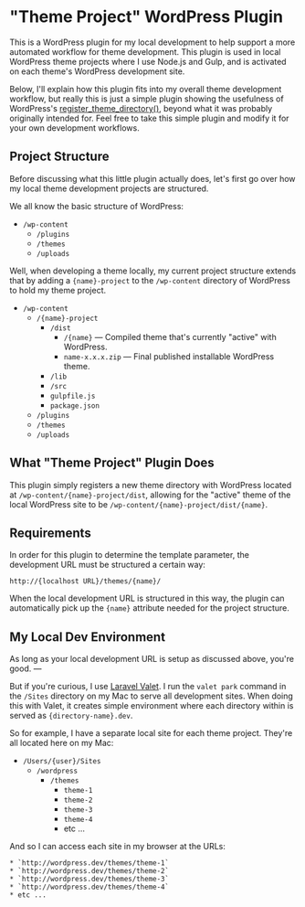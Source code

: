 # "Theme Project" WordPress Plugin

This is a WordPress plugin for my local development to help support a more automated workflow for theme development. This plugin is used in local WordPress theme projects where I use Node.js and Gulp, and is activated on each theme's WordPress development site.

Below, I'll explain how this plugin fits into my overall theme development workflow, but really this is just a simple plugin showing the usefulness of WordPress's [register_theme_directory()](https://codex.wordpress.org/Function_Reference/register_theme_directory), beyond what it was probably originally intended for. Feel free to take this simple plugin and modify it for your own development workflows.

## Project Structure

Before discussing what this little plugin actually does, let's first go over how my local theme development projects are structured.

We all know the basic structure of WordPress:

* `/wp-content`
	* `/plugins`
	* `/themes`
	* `/uploads`

Well, when developing a theme locally, my current project structure extends that by adding a `{name}-project` to the `/wp-content` directory of WordPress to hold my theme project.

* `/wp-content`
	* `/{name}-project`
		* `/dist`
			* `/{name}` &mdash; Compiled theme that's currently "active" with WordPress.
			* `name-x.x.x.zip` &mdash; Final published installable WordPress theme.
		* `/lib`
		* `/src`
		* `gulpfile.js`
		* `package.json`
	* `/plugins`
	* `/themes`
	* `/uploads`

## What "Theme Project" Plugin Does

This plugin simply registers a new theme directory with WordPress located at `/wp-content/{name}-project/dist`, allowing for the "active" theme of the local WordPress site to be `/wp-content/{name}-project/dist/{name}`.

## Requirements

In order for this plugin to determine the template parameter, the development URL must be structured a certain way:

 	http://{localhost URL}/themes/{name}/

When the local development URL is structured in this way, the plugin can automatically pick up the `{name}` attribute needed for the project structure.

## My Local Dev Environment

As long as your local development URL is setup as discussed above, you're good. &mdash;

But if you're curious, I use [Laravel Valet](https://laravel.com/docs/valet). I run the `valet park` command in the `/Sites` directory on my Mac to serve all development sites. When doing this with Valet, it creates simple environment where each directory within is served as `{directory-name}.dev`.

So for example, I have a separate local site for each theme project. They're all located here on my Mac:

* `/Users/{user}/Sites`
	* `/wordpress`
		* `/themes`
			* `theme-1`
			* `theme-2`
			* `theme-3`
			* `theme-4`
			* etc ...

And so I can access each site in my browser at the URLs:

	* `http://wordpress.dev/themes/theme-1`
	* `http://wordpress.dev/themes/theme-2`
	* `http://wordpress.dev/themes/theme-3`
	* `http://wordpress.dev/themes/theme-4`
	* etc ...
